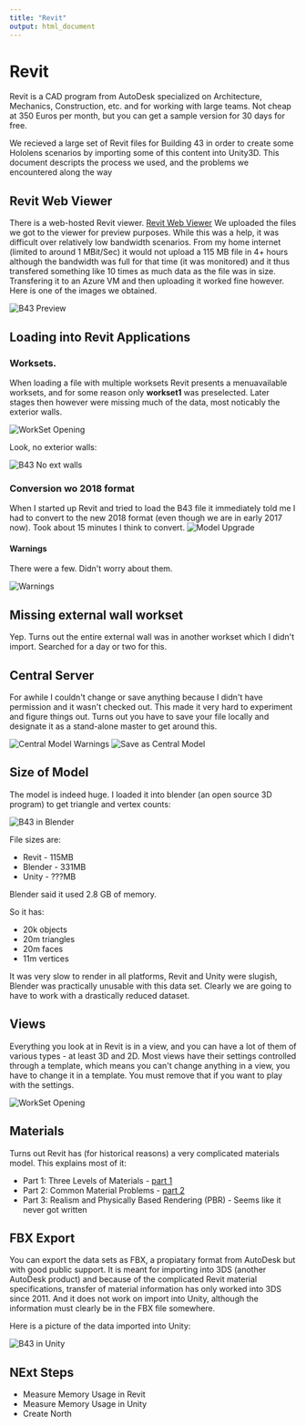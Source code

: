 ```yaml
---
title: "Revit"
output: html_document
---
```


# Revit 
Revit is a CAD program from AutoDesk specialized on Architecture, Mechanics, Construction, etc. and for working with large teams. Not cheap at 350 Euros per month, but you can get a sample version for 30 days for free.

We recieved a large set of Revit files for Building 43 in order to create some Hololens scenarios by importing some of this content into Unity3D. This document descripts the process we used, and the problems we encountered along the way

## Revit Web Viewer
There is a web-hosted Revit viewer. [Revit Web Viewer](https://a360.autodesk.com/viewer/) We uploaded the files we got to the viewer for preview purposes. While this was a help, it was difficult over relatively low bandwidth scenarios. From my home internet (limited to around 1 MBit/Sec) it would not upload a 115 MB file in 4+ hours although the bandwidth was full for that time (it was monitored) and it thus transfered something like 10 times as much data as the file was in size. Transfering it to an Azure VM and then uploading it worked fine however. Here is one of the images we obtained.

![B43 Preview](RevitPreviewB43.png)

## Loading into Revit Applications

### Worksets.
When loading a file with multiple worksets Revit presents a menuavailable worksets, and for some reason only **workset1** was preselected. Later stages then however were missing much of the data, most noticably the exterior walls.


![WorkSet Opening](WorkSetOpening.png)

Look, no exterior walls:

![B43 No ext walls](B43nowalls.png)


### Conversion wo 2018 format
When I started up Revit and tried to load the B43 file it immediately told me I had to convert to the new 2018 format (even though we are in early 2017 now). Took about 15 minutes I think to convert.
![Model Upgrade](ModelUpgrad.png)
#### Warnings
There were a few. Didn't worry about them.

![Warnings](Warnings.png)

## Missing external wall workset
Yep. Turns out the entire external wall was in another workset which I didn't import. Searched for a day or two for this.

## Central Server
For awhile I couldn't change or save anything because I didn't have permission and it wasn't checked out. This made it very hard to experiment and figure things out. Turns out you have to save your file locally and designate it as a stand-alone master to get around this.

![Central Model Warnings](CentralModel2.png)
![Save as Central Model](CentralModel3.png)

## Size of Model
The model is indeed huge. I loaded it into blender (an open source 3D program) to get triangle and vertex counts:

![B43 in Blender](B43inblender.png)

File sizes are:
  - Revit - 115MB
  - Blender - 331MB
  - Unity - ???MB

Blender said it used 2.8 GB of memory.

So it has:
 - 20k objects
 - 20m triangles
 - 20m faces
 - 11m vertices

It was very slow to render in all platforms, Revit and Unity were slugish, Blender was practically unusable with this data set. Clearly we are going to have to work with a drastically reduced dataset.


## Views
Everything you look at in Revit is in a view, and you can have a lot of them of various types - at least 3D and 2D. 
Most views have their settings controlled through a template, which means you can't change anything in a view, you have to change it in a template. You must remove that if you want to play with the settings.

![WorkSet Opening](B43views.png)

## Materials
Turns out Revit has (for historical reasons) a very complicated materials model. This explains most of it: 
- Part 1: Three Levels of Materials - [part 1](https://blog.insitevr.com/mastering-revit-materials/)
- Part 2: Common Material Problems - [part 2](https://blog.insitevr.com/mastering-revit-materials-2/)
- Part 3: Realism and Physically Based Rendering (PBR) - Seems like it never got written


## FBX Export
You can export the data sets as FBX, a propiatary format from AutoDesk but with good public support. It is meant for importing into 3DS (another AutoDesk product) and because of the complicated Revit material specifications, transfer of material information has only worked into 3DS since 2011. And it does not work on import into Unity, although the information must clearly be in the FBX file somewhere.

Here is a picture of the data imported into Unity:

![B43 in Unity](B43inUnityNoMaterials.png)

## NExt Steps
 - Measure Memory Usage in Revit
 - Measure Memory Usage in Unity
 - Create North


